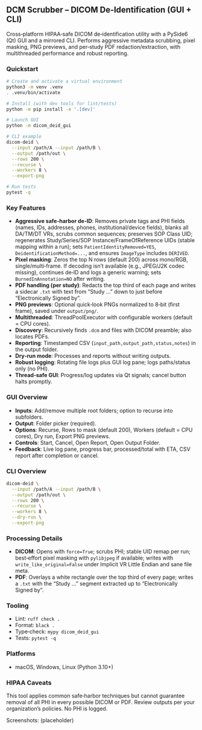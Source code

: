 ## DCM Scrubber – DICOM De‑Identification (GUI + CLI)

Cross‑platform HIPAA‑safe DICOM de‑identification utility with a PySide6 (Qt) GUI and a mirrored CLI. Performs aggressive metadata scrubbing, pixel masking, PNG previews, and per‑study PDF redaction/extraction, with multithreaded performance and robust reporting.

### Quickstart

```bash
# Create and activate a virtual environment
python3 -m venv .venv
. .venv/bin/activate

# Install (with dev tools for lint/tests)
python -m pip install -e '.[dev]'

# Launch GUI
python -m dicom_deid_gui

# CLI example
dicom-deid \
  --input /path/A --input /path/B \
  --output /path/out \
  --rows 200 \
  --recurse \
  --workers 8 \
  --export-png

# Run tests
pytest -q
```

### Key Features

- **Aggressive safe‑harbor de‑ID**: Removes private tags and PHI fields (names, IDs, addresses, phones, institutional/device fields), blanks all DA/TM/DT VRs, scrubs common sequences; preserves SOP Class UID; regenerates Study/Series/SOP Instance/FrameOfReference UIDs (stable mapping within a run); sets `PatientIdentityRemoved=YES`, `DeidentificationMethod=...`, and ensures `ImageType` includes `DERIVED`.
- **Pixel masking**: Zeros the top N rows (default 200) across mono/RGB, single/multi‑frame. If decoding isn’t available (e.g., JPEG/J2K codec missing), continues de‑ID and logs a generic warning; sets `BurnedInAnnotation=NO` after writing.
- **PDF handling (per study)**: Redacts the top third of each page and writes a sidecar `.txt` with text from “Study …” down to just before “Electronically Signed by”.
- **PNG previews**: Optional quick‑look PNGs normalized to 8‑bit (first frame), saved under `output/png/`.
- **Multithreaded**: ThreadPoolExecutor with configurable workers (default = CPU cores).
- **Discovery**: Recursively finds `.dcm` and files with DICOM preamble; also locates PDFs.
- **Reporting**: Timestamped CSV (`input_path,output_path,status,notes`) in the output folder.
- **Dry‑run mode**: Processes and reports without writing outputs.
- **Robust logging**: Rotating file logs plus GUI log pane; logs paths/status only (no PHI).
- **Thread‑safe GUI**: Progress/log updates via Qt signals; cancel button halts promptly.

### GUI Overview

- **Inputs**: Add/remove multiple root folders; option to recurse into subfolders.
- **Output**: Folder picker (required).
- **Options**: Recurse, Rows to mask (default 200), Workers (default = CPU cores), Dry run, Export PNG previews.
- **Controls**: Start, Cancel, Open Report, Open Output Folder.
- **Feedback**: Live log pane, progress bar, processed/total with ETA, CSV report after completion or cancel.

### CLI Overview

```bash
dicom-deid \
  --input /path/A --input /path/B \
  --output /path/out \
  --rows 200 \
  --recurse \
  --workers 8 \
  --dry-run \
  --export-png
```

### Processing Details

- **DICOM**: Opens with `force=True`; scrubs PHI; stable UID remap per run; best‑effort pixel masking with `pylibjpeg` if available; writes with `write_like_original=False` under Implicit VR Little Endian and sane file meta.
- **PDF**: Overlays a white rectangle over the top third of every page; writes a `.txt` with the “Study …” segment extracted up to “Electronically Signed by”.

### Tooling

- Lint: `ruff check .`
- Format: `black .`
- Type‑check: `mypy dicom_deid_gui`
- Tests: `pytest -q`

### Platforms

- macOS, Windows, Linux (Python 3.10+)

### HIPAA Caveats

This tool applies common safe‑harbor techniques but cannot guarantee removal of all PHI in every possible DICOM or PDF. Review outputs per your organization’s policies. No PHI is logged.

Screenshots: (placeholder)


